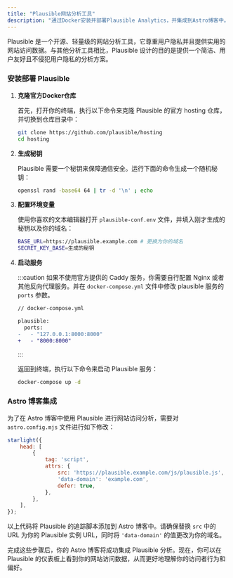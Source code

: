 ```yaml
---
title: "Plausible网站分析工具"
description: "通过Docker安装并部署Plausible Analytics，并集成到Astro博客中。"
---
```


Plausible 是一个开源、轻量级的网站分析工具，它尊重用户隐私并且提供实用的网站访问数据。与其他分析工具相比，Plausible
设计的目的是提供一个简洁、用户友好且不侵犯用户隐私的分析方案。

### 安装部署 Plausible

1. **克隆官方Docker仓库**

   首先，打开你的终端，执行以下命令来克隆 Plausible 的官方 hosting 仓库，并切换到仓库目录中：

    ```bash
    git clone https://github.com/plausible/hosting
    cd hosting
    ```

2. **生成秘钥**

   Plausible 需要一个秘钥来保障通信安全。运行下面的命令生成一个随机秘钥：

    ```bash
    openssl rand -base64 64 | tr -d '\n' ; echo
    ```

3. **配置环境变量**

   使用你喜欢的文本编辑器打开 `plausible-conf.env` 文件，并填入刚才生成的秘钥以及你的域名：

    ```bash
   BASE_URL=https://plausible.example.com # 更换为你的域名
   SECRET_KEY_BASE=生成的秘钥
   ```

4. **启动服务**

   :::caution
   如果不使用官方提供的 Caddy 服务，你需要自行配置 Nginx 或者其他反向代理服务。并在 `docker-compose.yml` 文件中修改
   plausible 服务的 `ports` 参数。

   ```diff lang="yaml"
   // docker-compose.yml
   
   plausible:
     ports:
   -   - "127.0.0.1:8000:8000" 
   +   - "8000:8000"
   ```

   :::

   返回到终端，执行以下命令来启动 Plausible 服务：

    ```bash
    docker-compose up -d
    ```

### Astro 博客集成

为了在 Astro 博客中使用 Plausible 进行网站访问分析，需要对 `astro.config.mjs` 文件进行如下修改：

```javascript
starlight({
    head: [
        {
            tag: 'script',
            attrs: {
                src: 'https://plausible.example.com/js/plausible.js',
                'data-domain': 'example.com',
                defer: true,
            },
        },
    ],
});
```

以上代码将 Plausible 的追踪脚本添加到 Astro 博客中。请确保替换 `src` 中的 URL 为你的 Plausible 实例
URL，同时将 `'data-domain'` 的值更改为你的域名。

完成这些步骤后，你的 Astro 博客将成功集成 Plausible 分析。现在，你可以在 Plausible 的仪表板上看到你的网站访问数据，从而更好地理解你的访问者行为和偏好。